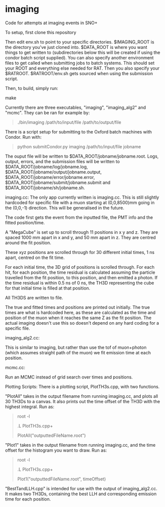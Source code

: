 # imaging
Code for attempts at imaging events in SNO+

To setup, first clone this repository

Then edit env.sh to point to your specific directories. $IMAGING_ROOT is the directory you've just cloned into. $DATA_ROOT is where you want things to get written to (subdirectories below this will be created if using the condor batch script supplied).
You can also specify another environment files to get called when submitting jobs to batch systems. This should set your ROOT and everything else needed for RAT. Then you also specify your $RATROOT. $RATROOT/env.sh gets sourced when using the submission script.

Then, to build, simply run:

make


Currently there are three executables, "imaging", "imaging_alg2" and "mcmc". They can be ran for example by:

> ./bin/imaging /path/to/input/file /path/to/output/file

There is a script setup for submitting to the Oxford batch machines with Condor. Run with:

> python submitCondor.py imaging /path/to/input/file jobname

The ouput file will be written to $DATA_ROOT/jobname/jobname.root. Logs, output, errors, and the submission files will be written to $DATA_ROOT/jobname/log/jobname.log, $DATA_ROOT/jobname/output/jobname.output, $DATA_ROOT/jobname/error/jobname.error, $DATA_ROOT/jobname/submit/jobname.submit and $DATA_ROOT/jobname/sh/jobname.sh.


imaging.cc:
The only app currently written is imaging.cc. This is still slightly hardcoded for specific file with a muon starting at (0,0,8500)mm going in the (0,0,-1) direction. This will be generalised in the future.

The code first gets the event from the inputted file, the PMT info and the fitted position/time.

A "MegaCube" is set up to scroll through 11 positions in x y and z. They are spaced 1000 mm apart in x and y, and 50 mm apart in z. They are centred around the fit position. 

These xyz positions are scrolled through for 30 different initial times, 1 ns apart, centred on the fit time.

For each initial time, the 3D grid of positions is scrolled through. For each hit, for each position, the time residual is calculated assuming the particle travelled from the fit position, to this position, and then emitted a photon. If the time residual is within 0.5 ns of 0 ns, the TH3D representing the cube for that initial time is filled at that position.

All TH3DS are written to file.

The true and fitted times and positions are printed out initially. The true times are what is hardcoded here, as these are calculated as the time and position of the muon when it reaches the same Z as the fit position. The actual imaging doesn't use this so doesn't depend on any hard coding for a specific file.

imaging_alg2.cc:

This is similar to imaging, but rather than use the tof of muon+photon (which assumes straight path of the muon) we fit emission time at each position.

mcmc.cc:

Run an MCMC instead of grid search over times and positions.


Plotting Scripts:
There is a plotting script, PlotTH3s.cpp, with two functions.

"PlotAll" takes in the output filename from running imaging.cc, and plots all 30 TH3Ds to a canvas. It also prints out the time offset of the TH3D with the highest integral.
Run as:

> root -l
> 
> .L PlotTH3s.cpp+
> 
> PlotAll("outputtedFileName.root")

"Plot1" takes in the output filename from running imaging.cc, and the time offset for the histogram you want to draw.
Run as:

> root -l
> 
> .L PlotTH3s.cpp+
> 
> Plot1("outputtedFileName.root", timeOffset)

"BestTandLLH.cpp" is intended for use with the output of imaging_alg2.cc. It makes two TH3Ds, containing the best LLH and corresponding emission time for each position.